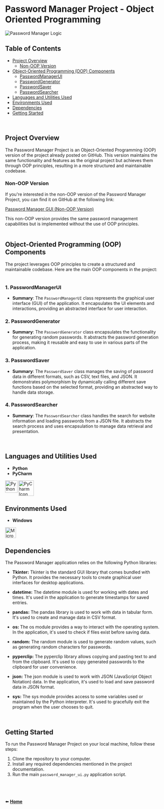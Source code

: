 # Password Manager Project - Object Oriented Programming

![Password Manager Logic](https://github.com/infinity-set/oop_password_manager/assets/142350896/e34265ed-2f59-4318-b74c-7279b664fa85)

## Table of Contents

- [Project Overview](#project-overview)
  - [Non-OOP Version](#non-oop-version)
- [Object-Oriented Programming (OOP) Components](#object-oriented-programming-oop-components)
  - [PasswordManagerUI](#1-passwordmanagerui)
  - [PasswordGenerator](#2-passwordgenerator)
  - [PasswordSaver](#3-passwordsaver)
  - [PasswordSearcher](#4-passwordsearcher)
- [Languages and Utilities Used](#languages-and-utilities-used)
- [Environments Used](#environments-used)
- [Dependencies](#dependencies)
- [Getting Started](#getting-started)
<br>

## Project Overview

The Password Manager Project is an Object-Oriented Programming (OOP) version of the project already posted on GitHub. This version maintains the same functionality and features as the original project but achieves them through OOP principles, resulting in a more structured and maintainable codebase.

### Non-OOP Version

If you're interested in the non-OOP version of the Password Manager Project, you can find it on GitHub at the following link:

[Password Manager GUI (Non-OOP Version)](https://github.com/infinity-set/password_manager)

This non-OOP version provides the same password management capabilities but is implemented without the use of OOP principles.
<br><br>

## Object-Oriented Programming (OOP) Components

The project leverages OOP principles to create a structured and maintainable codebase. Here are the main OOP components in the project:
<br><br>

### 1. PasswordManagerUI

- **Summary**: The `PasswordManagerUI` class represents the graphical user interface (GUI) of the application. It encapsulates the UI elements and interactions, providing an abstracted interface for user interaction.

### 2. PasswordGenerator

- **Summary**: The `PasswordGenerator` class encapsulates the functionality for generating random passwords. It abstracts the password generation process, making it reusable and easy to use in various parts of the application.

### 3. PasswordSaver

- **Summary**: The `PasswordSaver` class manages the saving of password data in different formats, such as CSV, text files, and JSON. It demonstrates polymorphism by dynamically calling different save functions based on the selected format, providing an abstracted way to handle data storage.

### 4. PasswordSearcher

- **Summary**: The `PasswordSearcher` class handles the search for website information and loading passwords from a JSON file. It abstracts the search process and uses encapsulation to manage data retrieval and presentation.
<br>

## Languages and Utilities Used

- **Python**
- **PyCharm**

[<img align="center" alt="PyCharm Icon" width="50px" src="https://upload.wikimedia.org/wikipedia/commons/1/1d/PyCharm_Icon.svg" />][pycharm]
[<img align="left" alt="Python Icon" width="40px" src="https://upload.wikimedia.org/wikipedia/commons/c/c3/Python-logo-notext.svg" />][python]

[pycharm]: https://www.jetbrains.com/pycharm/
[python]: https://www.python.org/

## Environments Used

- **Windows**

[<img align="left" alt="Microsoft Icon" width="35px" src="https://upload.wikimedia.org/wikipedia/commons/3/34/Windows_logo_-_2012_derivative.svg" />][windows]

[windows]: https://www.microsoft.com/
<br /><br />


## Dependencies

The Password Manager application relies on the following Python libraries:

- **Tkinter:** Tkinter is the standard GUI library that comes bundled with Python. It provides the necessary tools to create graphical user interfaces for desktop applications.

- **datetime:** The datetime module is used for working with dates and times. It's used in the application to generate timestamps for saved entries.

- **pandas:** The pandas library is used to work with data in tabular form. It's used to create and manage data in CSV format.

- **os:** The os module provides a way to interact with the operating system. In the application, it's used to check if files exist before saving data.

- **random:** The random module is used to generate random values, such as generating random characters for passwords.

- **pyperclip:** The pyperclip library allows copying and pasting text to and from the clipboard. It's used to copy generated passwords to the clipboard for user convenience.

- **json:** The json module is used to work with JSON (JavaScript Object Notation) data. In the application, it's used to load and save password data in JSON format.

- **sys:** The sys module provides access to some variables used or maintained by the Python interpreter. It's used to gracefully exit the program when the user chooses to quit.
<br>

## Getting Started

To run the Password Manager Project on your local machine, follow these steps:

1. Clone the repository to your computer.
2. Install any required dependencies mentioned in the project documentation.
3. Run the main `password_manager_ui.py` application script.

#
<br>

⬅️ **[Home](https://github.com/infinity-set)**

